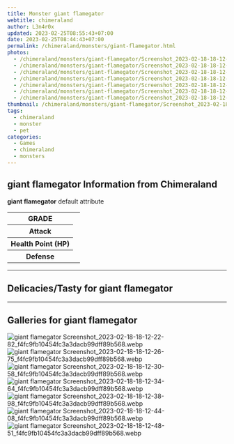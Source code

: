 ```yaml
---
title: Monster giant flamegator
webtitle: chimeraland
author: L3n4r0x
updated: 2023-02-25T08:55:43+07:00
date: 2023-02-25T08:44:43+07:00
permalink: /chimeraland/monsters/giant-flamegator.html
photos:
  - /chimeraland/monsters/giant-flamegator/Screenshot_2023-02-18-18-12-22-82_f4fc9fb10454fc3a3dacb99dff89b568.webp
  - /chimeraland/monsters/giant-flamegator/Screenshot_2023-02-18-18-12-26-75_f4fc9fb10454fc3a3dacb99dff89b568.webp
  - /chimeraland/monsters/giant-flamegator/Screenshot_2023-02-18-18-12-30-58_f4fc9fb10454fc3a3dacb99dff89b568.webp
  - /chimeraland/monsters/giant-flamegator/Screenshot_2023-02-18-18-12-34-64_f4fc9fb10454fc3a3dacb99dff89b568.webp
  - /chimeraland/monsters/giant-flamegator/Screenshot_2023-02-18-18-12-38-98_f4fc9fb10454fc3a3dacb99dff89b568.webp
  - /chimeraland/monsters/giant-flamegator/Screenshot_2023-02-18-18-12-44-08_f4fc9fb10454fc3a3dacb99dff89b568.webp
  - /chimeraland/monsters/giant-flamegator/Screenshot_2023-02-18-18-12-48-51_f4fc9fb10454fc3a3dacb99dff89b568.webp
thumbnail: /chimeraland/monsters/giant-flamegator/Screenshot_2023-02-18-18-12-22-82_f4fc9fb10454fc3a3dacb99dff89b568.webp
tags:
  - chimeraland
  - monster
  - pet
categories:
  - Games
  - chimeraland
  - monsters
---
```


<section id="bootstrap-wrapper"><link rel="stylesheet" href="https://rawcdn.githack.com/dimaslanjaka/Web-Manajemen/870a349/css/bootstrap-5-3-0-alpha3-wrapper.css"/><h2 id="attribute">giant flamegator Information from Chimeraland</h2><p><b>giant flamegator</b> default attribute <table><tr><th>GRADE</th><td></td></tr><tr><th>Attack</th><td></td></tr><tr><th>Health Point (HP)</th><td></td></tr><tr><th>Defense</th><td></td></tr></table></p><hr/><h2 id="delicacies">Delicacies/Tasty for giant flamegator</h2><div class="bg-dark text-light"></div><hr/><div id="gallery"><h2>Galleries for giant flamegator</h2><div class="row"><div class="col-lg-6 col-12"><img src="/chimeraland/monsters/giant-flamegator/Screenshot_2023-02-18-18-12-22-82_f4fc9fb10454fc3a3dacb99dff89b568.webp" alt="giant flamegator Screenshot_2023-02-18-18-12-22-82_f4fc9fb10454fc3a3dacb99dff89b568.webp"/></div><div class="col-lg-6 col-12"><img src="/chimeraland/monsters/giant-flamegator/Screenshot_2023-02-18-18-12-26-75_f4fc9fb10454fc3a3dacb99dff89b568.webp" alt="giant flamegator Screenshot_2023-02-18-18-12-26-75_f4fc9fb10454fc3a3dacb99dff89b568.webp"/></div><div class="col-lg-6 col-12"><img src="/chimeraland/monsters/giant-flamegator/Screenshot_2023-02-18-18-12-30-58_f4fc9fb10454fc3a3dacb99dff89b568.webp" alt="giant flamegator Screenshot_2023-02-18-18-12-30-58_f4fc9fb10454fc3a3dacb99dff89b568.webp"/></div><div class="col-lg-6 col-12"><img src="/chimeraland/monsters/giant-flamegator/Screenshot_2023-02-18-18-12-34-64_f4fc9fb10454fc3a3dacb99dff89b568.webp" alt="giant flamegator Screenshot_2023-02-18-18-12-34-64_f4fc9fb10454fc3a3dacb99dff89b568.webp"/></div><div class="col-lg-6 col-12"><img src="/chimeraland/monsters/giant-flamegator/Screenshot_2023-02-18-18-12-38-98_f4fc9fb10454fc3a3dacb99dff89b568.webp" alt="giant flamegator Screenshot_2023-02-18-18-12-38-98_f4fc9fb10454fc3a3dacb99dff89b568.webp"/></div><div class="col-lg-6 col-12"><img src="/chimeraland/monsters/giant-flamegator/Screenshot_2023-02-18-18-12-44-08_f4fc9fb10454fc3a3dacb99dff89b568.webp" alt="giant flamegator Screenshot_2023-02-18-18-12-44-08_f4fc9fb10454fc3a3dacb99dff89b568.webp"/></div><div class="col-lg-6 col-12"><img src="/chimeraland/monsters/giant-flamegator/Screenshot_2023-02-18-18-12-48-51_f4fc9fb10454fc3a3dacb99dff89b568.webp" alt="giant flamegator Screenshot_2023-02-18-18-12-48-51_f4fc9fb10454fc3a3dacb99dff89b568.webp"/></div></div></div></section>